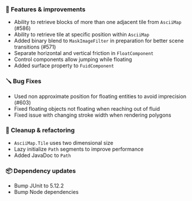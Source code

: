 ### 🚀 Features & improvements

- Ability to retrieve blocks of more than one adjacent tile from `AsciiMap` (#586)
- Ability to retrieve tile at specific position within `AsciiMap`
- Added binary blend to `MaskImageFilter` in preparation for better scene transitions (#571)
- Separate horizontal and vertical friction in `FloatComponent`
- Control components allow jumping while floating
- Added surface property to `FuidComponent`

### 🪛 Bug Fixes

- Used non approximate position for floating entities to avoid imprecision (#603)
- Fixed floating objects not floating when reaching out of fluid
- Fixed issue with changing stroke width when rendering polygons

### 🧽 Cleanup & refactoring

- `AsciiMap.Tile` uses two dimensional size
- Lazy initialize `Path` segments to improve performance
- Added JavaDoc to `Path`

### 📦 Dependency updates

- Bump JUnit to 5.12.2
- Bump Node dependencies